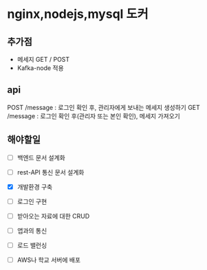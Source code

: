 # nginx,nodejs,mysql 도커


## 추가점
- 메세지 GET / POST
- Kafka-node 적용

## api
POST /message : 로그인 확인 후, 관리자에게 보내는 메세지 생성하기
GET /message : 로그인 확인 후(관리자 또는 본인 확인), 메세지 가져오기

## 해야할일
- [ ] 백엔드 문서 설계화
- [ ] rest-API 통신 문서 설계화
- [x] 개발환경  구축
- [ ] 로그인 구현 
- [ ] 받아오는 자료에 대한 CRUD
- [ ] 앱과의 통신
- [ ] 로드 밸런싱
- [ ] AWS나 학교 서버에 배포  


